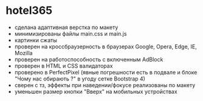 # hotel365
- сделана адаптивная верстка по макету
- минимизированы файлы main.css и main.js
- картинки сжаты
- проверен на кроссбраузерность в браузерах Google, Opera, Edge, IE, Mozilla
- проверен на работоспособность с включенным AdBlock
- проверен в HTML и CSS валидаторах
- проверено в PerfectPixel (явные погрешности есть в подвале и блоке "Чому нас обирають ?" в угоду сетке Bootstrap 4)
- сверен с тз, эффекты при наведении/фокусе реализованы по макету
- уменьшен размер кнопки "Вверх" на мобильных устройствах
